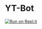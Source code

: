 # YT-Bot
[![Run on Repl.it](https://repl.it/badge/github/Gouthamkc/YT-Bot)](https://repl.it/github/Gouthamkc/YT-Bot)